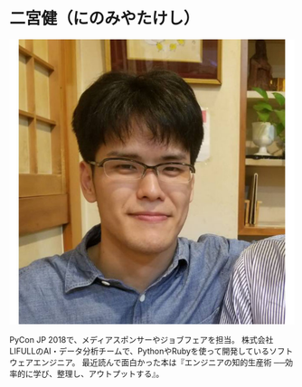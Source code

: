 # 二宮健（にのみやたけし）
![](./_static/nino.jpg)

PyCon JP 2018で、メディアスポンサーやジョブフェアを担当。
株式会社LIFULLのAI・データ分析チームで、PythonやRubyを使って開発しているソフトウェアエンジニア。
最近読んで面白かった本は『エンジニアの知的生産術 ──効率的に学び、整理し、アウトプットする』。